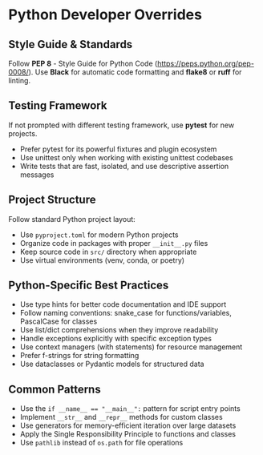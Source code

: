 # Python Developer Overrides

## Style Guide & Standards

Follow **PEP 8** - Style Guide for Python Code (<https://peps.python.org/pep-0008/>).
Use **Black** for automatic code formatting and **flake8** or **ruff** for linting.

## Testing Framework

If not prompted with different testing framework, use **pytest** for new projects.

- Prefer pytest for its powerful fixtures and plugin ecosystem
- Use unittest only when working with existing unittest codebases
- Write tests that are fast, isolated, and use descriptive assertion messages

## Project Structure

Follow standard Python project layout:

- Use `pyproject.toml` for modern Python projects
- Organize code in packages with proper `__init__.py` files
- Keep source code in `src/` directory when appropriate
- Use virtual environments (venv, conda, or poetry)

## Python-Specific Best Practices

- Use type hints for better code documentation and IDE support
- Follow naming conventions: snake_case for functions/variables, PascalCase for classes
- Use list/dict comprehensions when they improve readability
- Handle exceptions explicitly with specific exception types
- Use context managers (with statements) for resource management
- Prefer f-strings for string formatting
- Use dataclasses or Pydantic models for structured data

## Common Patterns

- Use the `if __name__ == "__main__":` pattern for script entry points
- Implement `__str__` and `__repr__` methods for custom classes
- Use generators for memory-efficient iteration over large datasets
- Apply the Single Responsibility Principle to functions and classes
- Use `pathlib` instead of `os.path` for file operations

